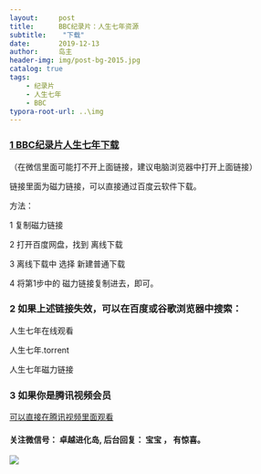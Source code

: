 ```yaml
---
layout:     post
title:      BBC纪录片：人生七年资源
subtitle:    "下载"
date:       2019-12-13
author:     岛主
header-img: img/post-bg-2015.jpg
catalog: true
tags:
    - 纪录片
    - 人生七年
    - BBC
typora-root-url: ..\img
---
```




###  [1 BBC纪录片人生七年下载](https://www.dybee.tv/84194.html#normalDown)

（在微信里面可能打不开上面链接，建议电脑浏览器中打开上面链接）

链接里面为磁力链接，可以直接通过百度云软件下载。

方法：

1 复制磁力链接

2 打开百度网盘，找到 离线下载

3 离线下载中 选择 新建普通下载

4 将第1步中的 磁力链接复制进去，即可。



### 2 如果上述链接失效，可以在百度或谷歌浏览器中搜索：

人生七年在线观看 

人生七年.torrent

人生七年磁力链接



### 3 如果你是腾讯视频会员

[可以直接在腾讯视频里面观看](https://v.qq.com/x/cover/fh87amml4j6fivp.html)



#### 关注微信号：  卓越进化岛,  后台回复： 宝宝  ， 有惊喜。

![](/jinhuadao1.png)


